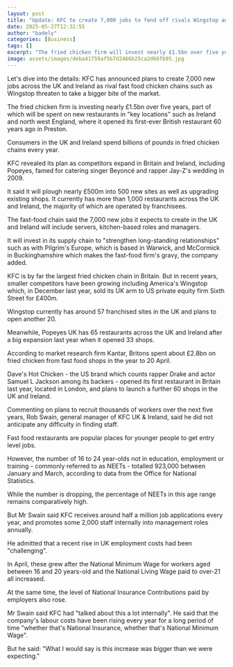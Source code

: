 ```yaml
---
layout: post
title: "Update: KFC to create 7,000 jobs to fend off rivals Wingstop and Popeyes"
date: 2025-05-27T12:32:55
author: "badely"
categories: [Business]
tags: []
excerpt: "The fried chicken firm will invest nearly £1.5bn over five years as rivals step up expansion."
image: assets/images/deba41759af5b7d2466b25ca2d66fb95.jpg
---
```


Let's dive into the details: KFC has announced plans to create 7,000 new jobs across the UK and Ireland as rival fast food chicken chains such as Wingstop threaten to take a bigger bite of the market.

The fried chicken firm is investing nearly £1.5bn over five years, part of which will be spent on new restaurants in "key locations" such as Ireland and north west England, where it opened its first-ever British restaurant 60 years ago in Preston.

Consumers in the UK and Ireland spend billions of pounds in fried chicken chains every year. 

KFC revealed its plan as competitors expand in Britain and Ireland, including Popeyes, famed for catering singer Beyoncé and rapper Jay-Z's wedding in 2009.

It said it will plough nearly £500m into 500 new sites as well as upgrading existing shops. It currently has more than 1,000 restaurants across the UK and Ireland, the majority of which are operated by franchisees. 

The fast-food chain said the 7,000 new jobs it expects to create in the UK and Ireland will include servers, kitchen-based roles and managers.

It will invest in its supply chain to "strengthen long-standing relationships" such as with Pilgrim's Europe, which is based in Warwick, and McCormick in Buckinghamshire which makes the fast-food firm's gravy, the company added.

KFC is by far the largest fried chicken chain in Britain. But in recent years, smaller competitors have been growing including America's Wingstop which, in December last year, sold its UK arm to US private equity firm Sixth Street for £400m.

Wingstop currently has around 57 franchised sites in the UK and plans to open another 20. 

Meanwhile, Popeyes UK has 65 restaurants across the UK and Ireland after a big expansion last year when it opened 33 shops.

According to market research firm Kantar, Britons spent about £2.8bn on fried chicken from fast food shops in the year to 20 April. 

Dave's Hot Chicken - the US brand which counts rapper Drake and actor Samuel L Jackson among its backers - opened its first restaurant in Britain last year, located in London, and plans to launch a further 60 shops in the UK and Ireland.  

Commenting on plans to recruit thousands of workers over the next five years, Rob Swain, general manager of KFC UK & Ireland, said he did not anticipate any difficulty in finding staff. 

Fast food restaurants are popular places for younger people to get entry level jobs. 

However, the number of 16 to 24 year-olds not in education, employment or training - commonly referred to as NEETs - totalled 923,000 between January and March, according to data from the Office for National Statistics.

While the number is dropping, the percentage of NEETs in this age range remains comparatively high. 

But Mr Swain said KFC receives around half a million job applications every year, and promotes some 2,000 staff internally into management roles annually.  

He admitted that a recent rise in UK employment costs had been "challenging".

In April, these grew after the National Minimum Wage for workers aged between 16 and 20 years-old and the National Living Wage paid to over-21 all increased.

At the same time, the level of National Insurance Contributions paid by employers also rose. 

Mr Swain said KFC had "talked about this a lot internally". He said that the company's labour costs have been rising every year for a long period of time "whether that's National Insurance, whether that's National Minimum Wage".

But he said: "What I would say is this increase was bigger than we were expecting."

